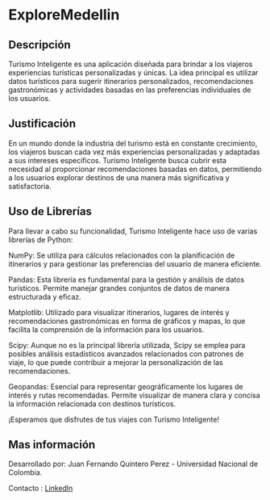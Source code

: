 # ExploreMedellin
## Descripción
Turismo Inteligente es una aplicación diseñada para brindar a los viajeros experiencias turísticas personalizadas y únicas. La idea principal es utilizar datos turísticos para sugerir itinerarios personalizados, recomendaciones gastronómicas y actividades basadas en las preferencias individuales de los usuarios.

## Justificación
En un mundo donde la industria del turismo está en constante crecimiento, los viajeros buscan cada vez más experiencias personalizadas y adaptadas a sus intereses específicos. Turismo Inteligente busca cubrir esta necesidad al proporcionar recomendaciones basadas en datos, permitiendo a los usuarios explorar destinos de una manera más significativa y satisfactoria.

## Uso de Librerías
Para llevar a cabo su funcionalidad, Turismo Inteligente hace uso de varias librerías de Python:

NumPy: Se utiliza para cálculos relacionados con la planificación de itinerarios y para gestionar las preferencias del usuario de manera eficiente.

Pandas: Esta librería es fundamental para la gestión y análisis de datos turísticos. Permite manejar grandes conjuntos de datos de manera estructurada y eficaz.

Matplotlib: Utilizado para visualizar itinerarios, lugares de interés y recomendaciones gastronómicas en forma de gráficos y mapas, lo que facilita la comprensión de la información para los usuarios.

Scipy: Aunque no es la principal librería utilizada, Scipy se emplea para posibles análisis estadísticos avanzados relacionados con patrones de viaje, lo que puede contribuir a mejorar la personalización de las recomendaciones.

Geopandas: Esencial para representar geográficamente los lugares de interés y rutas recomendadas. Permite visualizar de manera clara y concisa la información relacionada con destinos turísticos.

¡Esperamos que disfrutes de tus viajes con Turismo Inteligente!

## Mas información
Desarrollado por: Juan Fernando Quintero Perez - Universidad Nacional de Colombia.

Contacto : [Linkedln](https://www.linkedin.com/in/juan-fernando-quintero-perez-9097b7279/)
